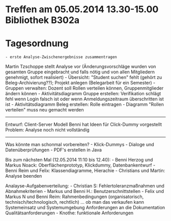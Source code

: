 Treffen am 05.05.2014 13.30-15.00 Bibliothek B302a
==================================================

Tagesordnung
============
	- erste Analyse-Zwischenergebnisse zusammentragen

Martin Tzschoppe stellt Analyse vor (Änderungsvorschläge wurden von gesamten Gruppe eingebracht und falls nötig und von allen Mitgliedern genehmigt, sofort realisiert)
	- Übersicht: "Student suchen" fehlt (gehört zu Beleg-Archivierung??); Projekt anlegen (Belegarbeit für ein Semester)
	- Gruppen verwalten: Dozent soll Rollen verteilen können, Gruppenmitglieder ändern können
	- Aktivitätsdiagramm Gruppe erstellen: Verifikation schlägt fehl wenn Login falsch ist oder wenn Anmeldungszeitraum überschritten ist
		ist 
	- Aktivitätsdiagramm Beleg erstellen: Rolle eintragen
	- Diagramm "Rollen verteilen" muss neu gemacht werden


-----------------------------
Entwurf: Client-Server Modell
Benni hat Ideen für Click-Dummy vorgestellt
Problem: Analyse noch nicht vollständig

-----------------------------

Was könnte man schonmal vorbereiten?
	- Klick-Dummys
	- Dialoge und Datenüberprüfungen
	- PDF's erstellen in Java


Bis zum nächsten Mal (12.05.2014 11:10 bis 12.40):
	- Benni Herzog und Markus Noack: Oberflächenprototyp, Klickdummy, Datenbankentwurf
	- Benni Reim und Felix: Klassendiagramme, Hierachie
	- Christians und Martin: Analyse beenden


Analayse-Aufgabenverteilung:
	- Christian S: Fehlertoleranzmaßnahmen und Abnahmekriterien
	- Markus und Benni H.: Benutzerschnittstellen
	- Felix und Markus N und Benni Reim: Rahmenbedingungen (organisatorisch, technisch/technologisch, rechtlich) ... ob man das verkaufen kann
		Systemeinsatz und Systemumgebung
		Anforderungen an die Dokumentation
		Qualitätsanforderungen
	- Knothe: funktionale Anforderungen